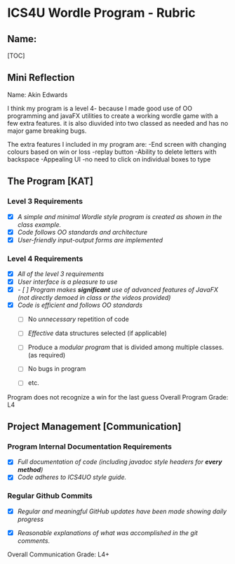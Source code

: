   # ICS4U Wordle Program - Rubric

## Name:
[TOC]

## Mini Reflection

Name: Akin Edwards

I think my program is a level 4- because I made good use of OO programming and javaFX utilities to create a working wordle game with a few extra features. it is also diuvided into two classed as needed and has no major game breaking bugs.

The extra features I included in my program are: 
-End screen with changing colours based on win or loss
-replay button 
-Ability to delete letters with backspace
-Appealing UI
-no need to click on individual boxes to type





## The Program [KAT]
### Level 3 Requirements

- [X] *A simple and minimal Wordle style program is created as shown in the class example.*
- [X] *Code follows OO standards and architecture*
- [X] *User-friendly *input-output forms* are implemented*

### Level 4 Requirements

- [X] *All of the level 3 requirements*
- [X] *User interface is a pleasure to use*
- [X] *- [ ] Program makes **significant** use of advanced features of JavaFX (not directly demoed in class or the videos provided)*
- [X] *Code is efficient and follows OO standards*
  - [ ] No *unnecessary* repetition of code
  - [ ] *Effective* data structures selected (if applicable)
  - [ ] Produce a *modular program* that is divided among multiple classes. (as required)
  - [ ] No bugs in program
  - [ ] etc.


Program does not recognize a win for the last guess
Overall Program Grade: L4 



## Project Management [Communication]

### Program Internal Documentation Requirements

- [X] *Full documentation of code (including javadoc style headers for **every method**)*
- [X] *Code adheres to ICS4UO style guide.*

### Regular Github Commits

- [X] *Regular and meaningful GitHub updates have been made showing daily progress*
- [X] *Reasonable explanations of what was accomplished in the git comments.*



Overall Communication Grade: L4+
